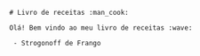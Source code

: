 
    # Livro de receitas :man_cook:

    Olá! Bem vindo ao meu livro de receitas :wave:

     - Strogonoff de Frango